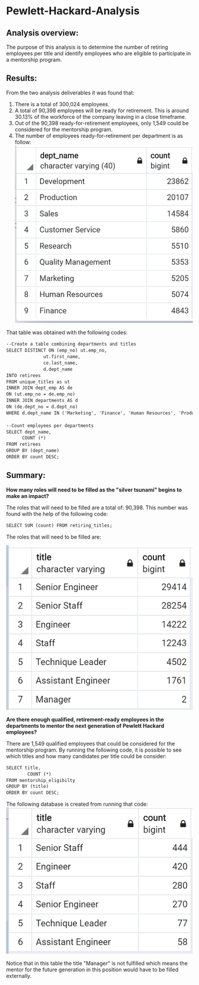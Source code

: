 # Pewlett-Hackard-Analysis

## Analysis overview: 
The purpose of this analysis is to determine the number of retiring employees per title and identify employees who are eligible to participate in a mentorship program.

## Results: 
From the two analysis deliverables it was found that:
1.	There is a total of 300,024 employees.
2.	A total of 90,398 employees will be ready for retirement. This is around 30.13% of the workforce of the company leaving in a close timeframe.
3.	Out of the 90,398 ready-for-retirement employees, only 1,549 could be considered for the mentorship program.
4.	The number of employees ready-for-retirement per department is as follow:
![](https://github.com/KatiuscaQ/Pewlett-Hackard-Analysis/blob/main/Resources/retiring_per_dept.PNG)
 
That table was obtained with the following codes:
```html
--Create a table combining departments and titles 
SELECT DISTINCT ON (emp_no) ut.emp_no,
              ut.first_name,
              ce.last_name,
              d.dept_name
INTO retirees
FROM unique_titles as ut
INNER JOIN dept_emp AS de
ON (ut.emp_no = de.emp_no)
INNER JOIN departments AS d
ON (de.dept_no = d.dept_no)
WHERE d.dept_name IN ('Marketing', 'Finance', 'Human Resources', 'Production', 'Development', 'Quality Management', 'Sales', 'Research', 'Customer Service');

--Count employees per departments
SELECT dept_name,
      COUNT (*)
FROM retirees
GROUP BY (dept_name)
ORDER BY count DESC;
```
## Summary: 
**How many roles will need to be filled as the "silver tsunami" begins to make an impact?**

The roles that will need to be filled are a total of: 90,398. This number was found with the help of the following code: 
```html
SELECT SUM (count) FROM retiring_titles;
```
The roles that will need to be filled are:

![]( https://github.com/KatiuscaQ/Pewlett-Hackard-Analysis/blob/main/Resources/retiring_titles.PNG)
 
**Are there enough qualified, retirement-ready employees in the departments to mentor the next generation of Pewlett Hackard employees?**

There are 1,549 qualified employees that could be considered for the mentorship program. By running the following code, it is possible to see which titles and how many candidates per title could be consider:
```html
SELECT title,
	    COUNT (*) 
FROM mentorship_eligibilty
GROUP BY (title)
ORDER BY count DESC;
```
The following database is created from running that code: 
![](https://github.com/KatiuscaQ/Pewlett-Hackard-Analysis/blob/main/Resources/mentorship_elegibility.PNG)

Notice that in this table the title "Manager" is not fulfilled which means the mentor for the future generation in this position would have to be filled externally.
 
